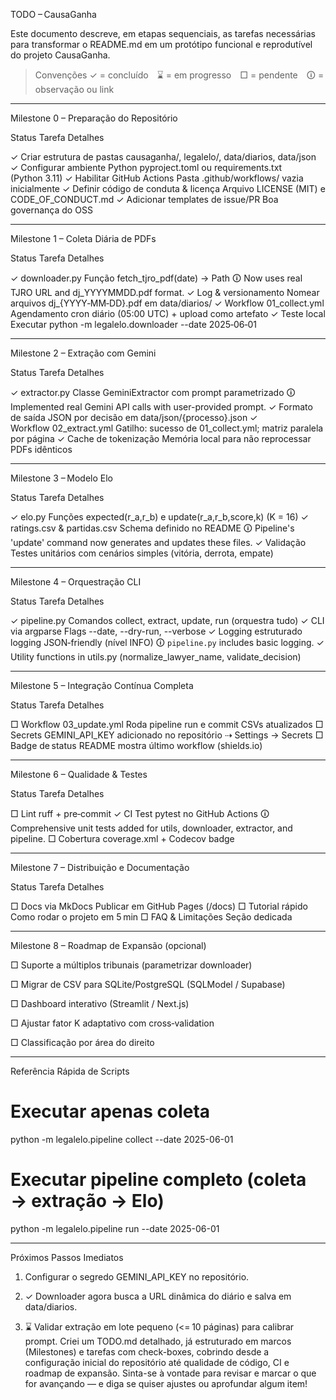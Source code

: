 TODO – CausaGanha

Este documento descreve, em etapas sequenciais, as tarefas necessárias para transformar o README.md em um protótipo funcional e reprodutível do projeto CausaGanha.

> Convenções
✓ = concluído ⌛ = em progresso □ = pendente 🛈 = observação ou link




---

Milestone 0 – Preparação do Repositório

Status	Tarefa	Detalhes

✓	Criar estrutura de pastas	causaganha/, legalelo/, data/diarios, data/json
✓	Configurar ambiente Python	pyproject.toml ou requirements.txt (Python 3.11)
✓	Habilitar GitHub Actions	Pasta .github/workflows/ vazia inicialmente
✓	Definir código de conduta & licença	Arquivo LICENSE (MIT) e CODE_OF_CONDUCT.md
✓	Adicionar templates de issue/PR	Boa governança do OSS



---

Milestone 1 – Coleta Diária de PDFs

Status	Tarefa	Detalhes

✓	downloader.py	Função fetch_tjro_pdf(date) → Path
🛈	Now uses real TJRO URL and dj_YYYYMMDD.pdf format.
✓	Log & versionamento	Nomear arquivos dj_{YYYY‑MM‑DD}.pdf em data/diarios/
✓	Workflow 01_collect.yml	Agendamento cron diário (05:00 UTC) + upload como artefato
✓	Teste local	Executar python -m legalelo.downloader --date 2025‑06‑01



---

Milestone 2 – Extração com Gemini

Status	Tarefa	Detalhes

✓	extractor.py	Classe GeminiExtractor com prompt parametrizado
🛈	Implemented real Gemini API calls with user-provided prompt.
✓	Formato de saída	JSON por decisão em data/json/{processo}.json
✓	Workflow 02_extract.yml	Gatilho: sucesso de 01_collect.yml; matriz paralela por página
✓	Cache de tokenização	Memória local para não reprocessar PDFs idênticos



---

Milestone 3 – Modelo Elo

Status	Tarefa	Detalhes

✓	elo.py	Funções expected(r_a,r_b) e update(r_a,r_b,score,k) (K = 16)
✓	ratings.csv & partidas.csv	Schema definido no README
🛈	Pipeline's 'update' command now generates and updates these files.
✓	Validação	Testes unitários com cenários simples (vitória, derrota, empate)



---

Milestone 4 – Orquestração CLI

Status	Tarefa	Detalhes

✓	pipeline.py	Comandos collect, extract, update, run (orquestra tudo)
✓	CLI via argparse	Flags --date, --dry-run, --verbose
✓	Logging estruturado	logging JSON‑friendly (nível INFO)
🛈	`pipeline.py` includes basic logging.
✓	Utility functions in utils.py (normalize_lawyer_name, validate_decision)



---

Milestone 5 – Integração Contínua Completa

Status	Tarefa	Detalhes

□	Workflow 03_update.yml	Roda pipeline run e commit CSVs atualizados
□	Secrets	GEMINI_API_KEY adicionado no repositório ⇢ Settings → Secrets
□	Badge de status	README mostra último workflow (shields.io)



---

Milestone 6 – Qualidade & Testes

Status	Tarefa	Detalhes

□	Lint	ruff + pre‑commit
✓	CI Test	pytest no GitHub Actions
🛈	Comprehensive unit tests added for utils, downloader, extractor, and pipeline.
□	Cobertura	coverage.xml + Codecov badge



---

Milestone 7 – Distribuição e Documentação

Status	Tarefa	Detalhes

□	Docs via MkDocs	Publicar em GitHub Pages (/docs)
□	Tutorial rápido	Como rodar o projeto em 5 min
□	FAQ & Limitações	Seção dedicada



---

Milestone 8 – Roadmap de Expansão (opcional)

□ Suporte a múltiplos tribunais (parametrizar downloader)

□ Migrar de CSV para SQLite/PostgreSQL (SQLModel / Supabase)

□ Dashboard interativo (Streamlit / Next.js)

□ Ajustar fator K adaptativo com cross‑validation

□ Classificação por área do direito



---

Referência Rápida de Scripts

# Executar apenas coleta
python -m legalelo.pipeline collect --date 2025-06-01

# Executar pipeline completo (coleta → extração → Elo)
python -m legalelo.pipeline run --date 2025-06-01


---

Próximos Passos Imediatos

1. Configurar o segredo GEMINI_API_KEY no repositório.

2. ✓ Downloader agora busca a URL dinâmica do diário e salva em data/diarios.

3. ⌛ Validar extração em lote pequeno (<= 10 páginas) para calibrar prompt.
Criei um TODO.md detalhado, já estruturado em marcos (Milestones) e tarefas com check-boxes, cobrindo desde a configuração inicial do repositório até qualidade de código, CI e roadmap de expansão. Sinta-se à vontade para revisar e marcar o que for avançando — e diga se quiser ajustes ou aprofundar algum item!
